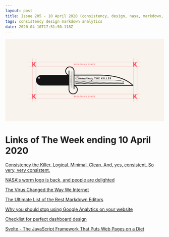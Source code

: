 ```yaml
---
layout: post
title: Issue 205 - 10 April 2020 (consistency, design, nasa, markdown, analytics, js)
tags: consistency design markdown analytics
date: 2020-04-10T17:51:50.118Z
---
```

![Consistency the Killer](/assets/uploads/issue-205.png "Consistency the Killer")

# Links of The Week ending 10 April 2020

<a href="https://uxdesign.cc/consistency-the-killer-e7a305789c2f" title="Consistency the Killer" alt="Consistency the Killer"  target="_blank">Consistency the Killer. Logical. Minimal. Clean. And, yes, consistent. So very, very consistent.</a>

<a href="https://www.creativebloq.com/news/nasa-worm-returns" title="NASA's worm logo is back, and people are delighted" alt="NASA's worm logo is back, and people are delighted"  target="_blank">NASA's worm logo is back, and people are delighted</a>

<a href="https://www.nytimes.com/interactive/2020/04/07/technology/coronavirus-internet-use.html" title="The Virus Changed the Way We Internet" alt="The Virus Changed the Way We Internet"  target="_blank">The Virus Changed the Way We Internet</a>

<a href="https://www.oberlo.co.uk/blog/markdown-editors" title="The Ultimate List of the Best Markdown Editors" alt="The Ultimate List of the Best Markdown Editors" target="_blank">The Ultimate List of the Best Markdown Editors</a>

<a href="https://plausible.io/blog/remove-google-analytics" title="Why you should stop using Google Analytics on your website" alt="Why you should stop using Google Analytics on your website" target="_blank">Why you should stop using Google Analytics on your website</a>

<a href="https://uxplanet.org/checklist-for-perfect-dashboard-design-771a6f630acd" title="Checklist for perfect dashboard design" alt="Checklist for perfect dashboard design" target="_blank">Checklist for perfect dashboard design</a>

<a href="https://www.wired.com/story/javascript-framework-puts-web-pages-diet/" title="Svelte" alt="Svelte" target="_blank">Svelte - The JavaScript Framework That Puts Web Pages on a Diet</a>